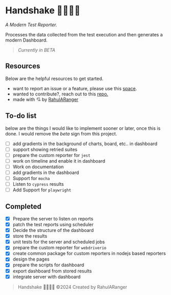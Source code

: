 # Handshake 🫱🏾‍🫲🏼

_A Modern Test Reporter._

Processes the data collected from the test execution and then generates a modern Dashboard.

> _Currently in BETA_

## Resources

Below are the helpful resources to get started.

<!-- -   Refer the [Documentation]() -->

-   want to report an issue or a feature, please use this [space](https://github.com/RahulARanger/handshake/issues).
-   wanted to contribute?, reach out to this [repo.](https://github.com/RahulARanger/handshake)
-   made with 💘 by [RahulARanger](https://github.com/RahulARanger)

## To-do list

below are the things I would like to implement sooner or later, once this is done. I would remove the _beta_ sign from this project.

-   [ ] add gradients in the background of charts, board, etc.. in dashboard
-   [ ] support showing retried suites
-   [ ] prepare the custom reporter for `jest`
-   [ ] work on timeline and enable it in dashboard
-   [ ] Work on documentation
-   [ ] add gradients in the dashboard
-   [ ] Support for `mocha`
-   [ ] Listen to `cypress` results
-   [ ] Add Support for `playwright`

## Completed

-   [x] Prepare the server to listen on reports
-   [x] patch the test reports using scheduler
-   [x] Decide the structure of the dashboard
-   [x] store the results
-   [x] unit tests for the server and scheduled jobs
-   [x] prepare the custom reporter for `webdriverio`
-   [x] create common package for custom reporters in nodejs based reporters
-   [x] design the pages
-   [x] prepare the scripts for dashboard
-   [x] export dashboard from stored results
-   [x] integrate server with dashboard

> Handshake 🫱🏾‍🫲🏼 ©️2024 Created by RahulARanger
